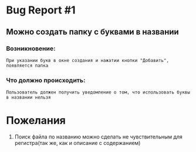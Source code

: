 # Bug Report #1

## Можно создать папку с буквами в названии
### Возникновение:
    При указании букв в окне создания и нажатии кнопки "Добавить", появляется папка
### Что должно происходить:
    Пользователь должен получить уведомление о том, что использовать буквы в названии нельзя


# Пожелания
1. Поиск файла по названию можно сделать не чувствительным для регистра(так же, как и описание с содержанием)

